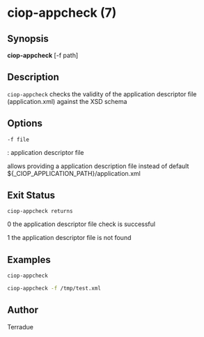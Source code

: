 # ciop-appcheck (7)

## Synopsis

**ciop-appcheck** \[-f path\]

## Description

`ciop-appcheck` checks the validity of the application descriptor file (application.xml) against the XSD schema

## Options

`-f file`

: application descriptor file

  allows providing a application description file instead of default
  \${\_CIOP_APPLICATION_PATH}/application.xml

## Exit Status

`ciop-appcheck returns`

0 the application descriptor file check is successful

1 the application descriptor file is not found

## Examples

```bash
ciop-appcheck
```

```bash
ciop-appcheck -f /tmp/test.xml
```

## Author

Terradue
